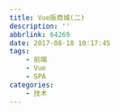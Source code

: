 ```yaml
---
title: Vue版商城(二)
description: ''
abbrlink: 64269
date: 2017-08-18 10:17:45
tags: 
    - 前端
    - Vue
    - SPA
categories:
    - 技术
---
```

